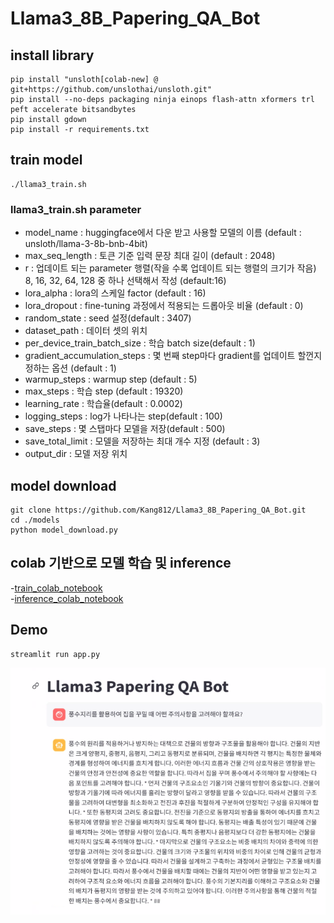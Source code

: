 # Llama3_8B_Papering_QA_Bot
## install library
```
pip install "unsloth[colab-new] @ git+https://github.com/unslothai/unsloth.git"
pip install --no-deps packaging ninja einops flash-attn xformers trl peft accelerate bitsandbytes
pip install gdown
pip install -r requirements.txt
```

## train model
```
./llama3_train.sh
```
### llama3_train.sh parameter
- model_name : huggingface에서 다운 받고 사용할 모델의 이름 (default : unsloth/llama-3-8b-bnb-4bit)
- max_seq_length : 토큰 기준 입력 문장 최대 길이 (default : 2048)
- r : 업데이트 되는 parameter 행렬(작을 수록 업데이트 되는 행렬의 크기가 작음)  8, 16, 32, 64, 128 중 하나 선택해서 작성 (default:16)
- lora_alpha : lora의 스케일 factor (default : 16)
- lora_dropout : fine-tuning 과정에서 적용되는 드롭아웃 비율 (default : 0)
- random_state : seed 설정(default : 3407)
- dataset_path : 데이터 셋의 위치
- per_device_train_batch_size : 학습 batch size(default : 1)
- gradient_accumulation_steps : 몇 번째 step마다 gradient를 업데이트 할껀지 정하는 옵션 (default : 1)
- warmup_steps : warmup step (default : 5)
- max_steps : 학습 step (default : 19320)
- learning_rate : 학습율(default : 0.0002)
- logging_steps : log가 나타나는 step(default : 100)
- save_steps  : 몇 스탭마다 모델을 저장(default : 500)
- save_total_limit : 모델을 저장하는 최대 개수 지정 (default : 3)
- output_dir : 모델 저장 위치

## model download
```
git clone https://github.com/Kang812/Llama3_8B_Papering_QA_Bot.git
cd ./models
python model_download.py
```

## colab 기반으로 모델 학습 및 inference
-[train_colab_notebook](https://github.com/Kang812/Llama3_8B_Papering_QA_Bot/blob/main/colab_notebook/llama_3_8B_train.ipynb)
<br>
-[inference_colab_notebook](https://github.com/Kang812/Llama3_8B_Papering_QA_Bot/blob/main/colab_notebook/llama_3_8B_inference.ipynb)

## Demo
```
streamlit run app.py
```
![Demo](./image/demo.png)

